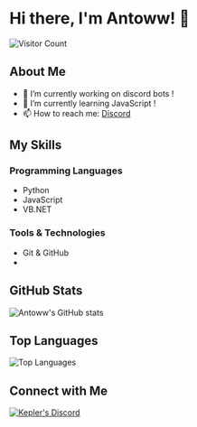 # Hi there, I'm Antoww! 👋

![Visitor Count](https://visitor-badge.glitch.me/badge?page_id=Antoww.Antoww)

## About Me

- 🔭 I’m currently working on discord bots !
- 🌱 I’m currently learning JavaScript !
- 📫 How to reach me: [Discord]((https://discord.gg/GbavRtUwad))

## My Skills

### Programming Languages
- Python
- JavaScript
- VB.NET

### Tools & Technologies
- Git & GitHub
- 
## GitHub Stats

![Antoww's GitHub stats](https://github-readme-stats.vercel.app/api?username=Antoww&show_icons=true&theme=radical)

## Top Languages

![Top Languages](https://github-readme-stats.vercel.app/api/top-langs/?username=Antoww&layout=compact&theme=radical)

## Connect with Me

[![Kepler's Discord](https://img.shields.io/badge/Discord_Join-blue)](https://discord.gg/GbavRtUwad)
